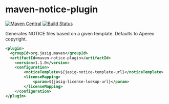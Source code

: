 # maven-notice-plugin

[![Maven Central](https://maven-badges.herokuapp.com/maven-central/org.jasig.maven/maven-notice-plugin/badge.svg)](https://maven-badges.herokuapp.com/maven-central/org.jasig.maven/maven-notice-plugin)
[![Build Status](https://travis-ci.org/Jasig/maven-notice-plugin.svg?branch=master)](https://travis-ci.org/Jasig/maven-notice-plugin)

Generates NOTICE files based on a given template. Defaults to Apereo copyright.

```xml
<plugin>
  <groupId>org.jasig.maven</groupId>
  <artifactId>maven-notice-plugin</artifactId>
    <version>1.1.0</version>
    <configuration>
        <noticeTemplate>${jasig-notice-template-url}</noticeTemplate>
        <licenseMapping>
            <param>${jasig-license-lookup-url}</param>
        </licenseMapping>
    </configuration>
</plugin>
```
